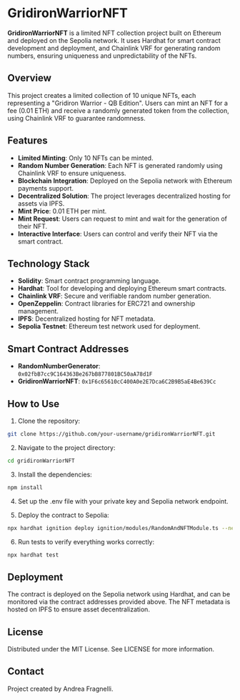 # GridironWarriorNFT

**GridironWarriorNFT** is a limited NFT collection project built on Ethereum and deployed on the Sepolia network. It uses Hardhat for smart contract development and deployment, and Chainlink VRF for generating random numbers, ensuring uniqueness and unpredictability of the NFTs.

## Overview

This project creates a limited collection of 10 unique NFTs, each representing a "Gridiron Warrior - QB Edition". Users can mint an NFT for a fee (0.01 ETH) and receive a randomly generated token from the collection, using Chainlink VRF to guarantee randomness.

## Features

- **Limited Minting**: Only 10 NFTs can be minted.
- **Random Number Generation**: Each NFT is generated randomly using Chainlink VRF to ensure uniqueness.
- **Blockchain Integration**: Deployed on the Sepolia network with Ethereum payments support.
- **Decentralized Solution**: The project leverages decentralized hosting for assets via IPFS.
- **Mint Price**: 0.01 ETH per mint.
- **Mint Request**: Users can request to mint and wait for the generation of their NFT.
- **Interactive Interface**: Users can control and verify their NFT via the smart contract.

## Technology Stack

- **Solidity**: Smart contract programming language.
- **Hardhat**: Tool for developing and deploying Ethereum smart contracts.
- **Chainlink VRF**: Secure and verifiable random number generation.
- **OpenZeppelin**: Contract libraries for ERC721 and ownership management.
- **IPFS**: Decentralized hosting for NFT metadata.
- **Sepolia Testnet**: Ethereum test network used for deployment.

## Smart Contract Addresses

- **RandomNumberGenerator**: `0x02fbB7cc9C164363Be267bB877801BC50aA78d1F`
- **GridironWarriorNFT**: `0x1F6c65610cC400A0e2E7Dca6C2B9B5aE4Be639Cc`

## How to Use

1. Clone the repository:

```bash
git clone https://github.com/your-username/gridironWarriorNFT.git
```

2. Navigate to the project directory:

```bash
cd gridironWarriorNFT
```

3. Install the dependencies:

```bash
npm install
```

4. Set up the .env file with your private key and Sepolia network endpoint.

5. Deploy the contract to Sepolia:

```bash
npx hardhat ignition deploy ignition/modules/RandomAndNFTModule.ts --network sepolia
```

6. Run tests to verify everything works correctly:

```bash
npx hardhat test
```

## Deployment

The contract is deployed on the Sepolia network using Hardhat, and can be monitored via the contract addresses provided above. The NFT metadata is hosted on IPFS to ensure asset decentralization.

## License

Distributed under the MIT License. See LICENSE for more information.

## Contact

Project created by Andrea Fragnelli.

